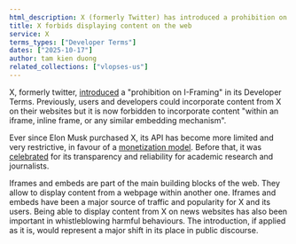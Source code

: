 ```yaml
---
html_description: X (formerly Twitter) has introduced a prohibition on iframing content in its Developer Terms, forbidding the embedding of X content on external websites. This represents a major shift from X's previous open approach and could significantly impact news websites, public discourse, and whistleblowing efforts that rely on displaying X content.
title: X forbids displaying content on the web
service: X
terms_types: ["Developer Terms"]
dates: ["2025-10-17"]
author: tam kien duong
related_collections: ["vlopses-us"]
---
```


X, formerly twitter, [introduced](https://github.com/OpenTermsArchive/vlopses-us-versions/commit/0c181037266bee192f8956d536295699188e9549) a "prohibition on I-Framing" in its Developer Terms. Previously, users and developers could incorporate content from X on their websites but it is now forbidden to incorporate content "within an iframe, inline frame, or any similar embedding mechanism".

Ever since Elon Musk purchased X, its API has become more limited and very restrictive, in favour of a [monetization model](https://www.theverge.com/2023/2/2/23582615/twitter-removing-free-api-developer-apps-price-announcement). Before that, it was [celebrated](https://www.theverge.com/c/features/23993135/twitter-breaking-news-history) for its transparency and reliability for academic research and journalists.

Iframes and embeds are part of the main building blocks of the web. They allow to display content from a webpage within another one. Iframes and embeds have been a major source of traffic and popularity for X and its users. Being able to display content from X on news websites has also been important in whistleblowing harmful behaviours. The introduction, if applied as it is, would represent a major shift in its place in public discourse.
